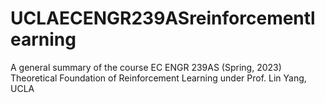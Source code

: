 # UCLAECENGR239ASreinforcementlearning
 A general summary of the course EC ENGR 239AS (Spring, 2023) Theoretical Foundation of Reinforcement Learning under Prof. Lin Yang, UCLA

